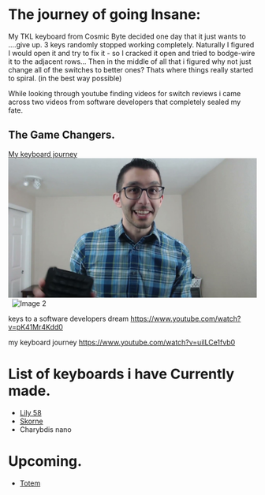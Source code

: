 # The journey of going Insane:
My TKL keyboard from Cosmic Byte decided one day that it just wants to ....give up. 3 keys randomly stopped working completely. 
Naturally I figured I would open it and try to fix it - so I cracked it open and tried to bodge-wire it to the adjacent rows...
Then in the middle of all that i figured why not just change all of the switches to better ones?
Thats where things really started to spiral. (in the best way possible)

While looking through youtube finding videos for switch reviews i came across two videos from software developers that completely sealed my fate.

## The Game Changers.

[My keyboard journey](https://www.youtube.com/watch?v=uilLCe1fvb0)
     ![Image 1](./images/adam.jpg)  &nbsp;  ![Image 2](image2.png)




keys to a software developers dream
https://www.youtube.com/watch?v=pK41Mr4Kdd0

my keyboard journey
https://www.youtube.com/watch?v=uilLCe1fvb0


# List of keyboards i have Currently made.
 - [Lily 58](./Lily58.md) 
 - [Skorne](./Skorne.md)
 - Charybdis nano

# Upcoming.
 - [Totem](./Totem.md)
